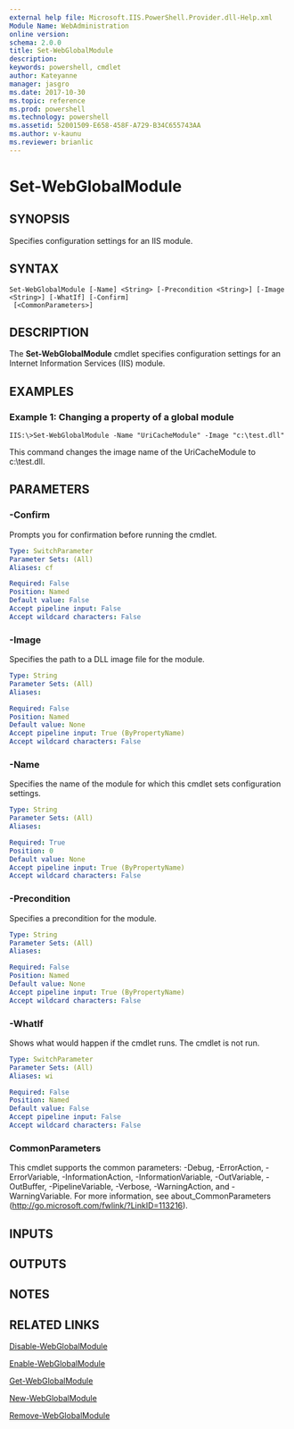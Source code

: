 ```yaml
---
external help file: Microsoft.IIS.PowerShell.Provider.dll-Help.xml
Module Name: WebAdministration
online version: 
schema: 2.0.0
title: Set-WebGlobalModule
description: 
keywords: powershell, cmdlet
author: Kateyanne
manager: jasgro
ms.date: 2017-10-30
ms.topic: reference
ms.prod: powershell
ms.technology: powershell
ms.assetid: 52001509-E658-458F-A729-B34C655743AA
ms.author: v-kaunu
ms.reviewer: brianlic
---
```


# Set-WebGlobalModule

## SYNOPSIS
Specifies configuration settings for an IIS module.

## SYNTAX

```
Set-WebGlobalModule [-Name] <String> [-Precondition <String>] [-Image <String>] [-WhatIf] [-Confirm]
 [<CommonParameters>]
```

## DESCRIPTION
The **Set-WebGlobalModule** cmdlet specifies configuration settings for an Internet Information Services (IIS) module.

## EXAMPLES

### Example 1: Changing a property of a global module
```
IIS:\>Set-WebGlobalModule -Name "UriCacheModule" -Image "c:\test.dll"
```

This command changes the image name of the UriCacheModule to c:\test.dll.

## PARAMETERS

### -Confirm
Prompts you for confirmation before running the cmdlet.

```yaml
Type: SwitchParameter
Parameter Sets: (All)
Aliases: cf

Required: False
Position: Named
Default value: False
Accept pipeline input: False
Accept wildcard characters: False
```

### -Image
Specifies the path to a DLL image file for the module.

```yaml
Type: String
Parameter Sets: (All)
Aliases: 

Required: False
Position: Named
Default value: None
Accept pipeline input: True (ByPropertyName)
Accept wildcard characters: False
```

### -Name
Specifies the name of the module for which this cmdlet sets configuration settings.

```yaml
Type: String
Parameter Sets: (All)
Aliases: 

Required: True
Position: 0
Default value: None
Accept pipeline input: True (ByPropertyName)
Accept wildcard characters: False
```

### -Precondition
Specifies a precondition for the module.

```yaml
Type: String
Parameter Sets: (All)
Aliases: 

Required: False
Position: Named
Default value: None
Accept pipeline input: True (ByPropertyName)
Accept wildcard characters: False
```

### -WhatIf
Shows what would happen if the cmdlet runs.
The cmdlet is not run.

```yaml
Type: SwitchParameter
Parameter Sets: (All)
Aliases: wi

Required: False
Position: Named
Default value: False
Accept pipeline input: False
Accept wildcard characters: False
```

### CommonParameters
This cmdlet supports the common parameters: -Debug, -ErrorAction, -ErrorVariable, -InformationAction, -InformationVariable, -OutVariable, -OutBuffer, -PipelineVariable, -Verbose, -WarningAction, and -WarningVariable. For more information, see about_CommonParameters (http://go.microsoft.com/fwlink/?LinkID=113216).

## INPUTS

## OUTPUTS

## NOTES

## RELATED LINKS

[Disable-WebGlobalModule](./Disable-WebGlobalModule.md)

[Enable-WebGlobalModule](./Enable-WebGlobalModule.md)

[Get-WebGlobalModule](./Get-WebGlobalModule.md)

[New-WebGlobalModule](./New-WebGlobalModule.md)

[Remove-WebGlobalModule](./Remove-WebGlobalModule.md)

